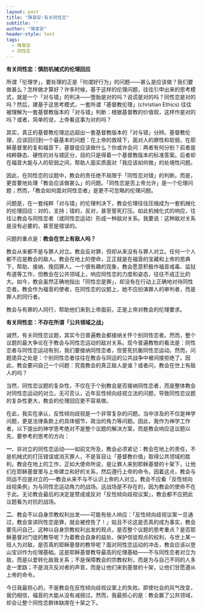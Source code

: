 ```yaml
---
layout: post
title: "陳韋安:有关同性恋"
subtitle: ''
author: "陳韋安"
header-style: text
tags:
  - 陳韋安
  - 同性恋
---
```

__有关同性恋：慎防机械式的伦理回应__

所谓「伦理学」，要处理的正是「何谓好行为」的问题——甚么是应该做？我们要做甚么？怎样做才算好？许多时候，基于这样的伦理问题，往往引申出来的思考模式，就是一个「对与错」的判决——堕胎是对的吗？说谎是对的吗？同性恋是对的吗？然后，建基于这思考模式，一套所谓「基督教伦理」(christian Ethics) 往往被理解为一套基督教版本的「对与错」判断：根据基督教的价值观，这样作是对的吗？或者，简单的说，上帝看这事为对的吗？

其实，真正的基督教伦理远远超出一套基督教版本的「对与错」分辨。基督教伦理，应该回归到一个最基本的问题：在上帝的救赎下，面对人的罪性和软弱，在耶稣基督里的复和福音下，基督徒应该做什么？你或许会问：两者有何分别？前者是纯粹静态、硬性的对与错区分，目的只是得着一个基督教版本的标准答案。后者却在福音大能与人的软弱之间，帮助人面实质面对「我应该如何做」的处境性问题。

因此，在同性恋的议题中，教会的责任绝不局限于「同性恋对错」的判断。而是，更首要地处理「教会应该做甚么」的问题。「同性恋是否上帝允许」是一个伦理问题；然而，「教会如何面对同性恋者」是更不可忽略的伦理问题。

问题是，在一套纯粹「对与错」的伦理判决下，教会伦理往往压缩成为一套机械化的伦理回应：对的，支持；错的，反对，甚至誓死打压。如此机械化式的响应，往往让教会与同性恋者（或同性恋运动）形成一种敌对关系。我要说：这种敌对关系是没有必要的，甚至是错误的。

问题的重点是：__教会在世上有敌人吗？__

教会从来都不是与罪人对立。教会反对罪，但却从来没有与罪人对立。任何一个人都不应是教会的敌人。教会在地上的使命，正正就是在福音的宝藏和上帝的恩典下，帮助、接纳、挽回罪人。一个很有趣的现象，教会愿意积极作福音戒毒、监狱布道等工作，但教会在公共领域上，响应同性恋的力度和姿态，往往不成正比的大。如今，教会虽然正确地指出「同性恋是罪」，却没有在行动上正确地对待同性恋者。教会作为福音的使者，在同性恋的议题上，她不应扮演罪人的审判者，而是罪人的同行者。

教会与有罪的人同行，帮助他们来到上帝面前，正是上帝对教会的伦理要求。




__有关同性恋：不存在所谓「公共领域之战」__

诚然，有关同性恋议题，其实今日普遍教会都接纳关怀个别同性恋者。然而，整个议题的最大争论在于教会与同性恋运动的敌对关系。现今普遍教牧的看法是：同性恋者与同性恋运动有别，我们要接纳同性恋者，但誓死抗衡同性恋运动。然而，问题诡异之处是：个别同性恋者往往在教会与同运的公共战争中被间接拒绝了。因此，教会要问自己一个问题：究竟教会的真正敌人是谁？或者问，教会在世上有敌人的吗？

当然，同性恋议题的复杂性，不仅在于个别教会是否接纳同性恋者，而是整体教会对同性恋运动的对立。无可否认，近年反性倾向歧视立法的问题，导致同性恋议题的复杂性更大，教会的伦理回应更不容易做。

在此，我实在承认，反性倾向歧视是一个非常复杂的问题。当中涉及的不仅是神学问题，更是法律条款上的具体细节，政治的角力等问题。因此，我作为神学工作者，以下提出的神学思考绝对不是整个议题的解决方案，而是教会响应这议题以先，要参考的思考的方向：

__一__、非对立的同性恋运动——如前文所及，教会必须紧记：教会在地上的责任，不是机械式的打压错误或消灭罪人，不是盲目让「基督教价值」取得公共领域的胜利。教会在地上的工作，正如大使命所说，是让罪人来到耶稣基督的十架下，让他们在耶稣基督里与上帝建立和好的关系，然后遵行上帝的命令。因着这点，教会与同运不应是对立的──教会从来不与不认识上帝的人对立。教会不应看「反性倾向歧视条例」为与同性恋运动角力的战场。这战场是不存在的，因为教会的使命不在于此。无论教会最后的决定是赞成或反对「反性倾向歧视议案」，教会都不应把此议题看为对抗的战场。

__二__、教会不以自身宗教权利出发——可能有些人响应：「反性倾向歧视议案一旦通过，教会宣讲同性恋是罪，就会被控告了！」姑且不论这是否真的成为事实，教会要先问自己，这种以自身宗教权利出发的观点，是否整个议题的思考重点？是否耶稣基督对门徒的教导呢？为着教会自身的益处、保护信徒观点的权利，与世上某一班人为对敌，是否真的耶稣基督的教导呢？面对同性恋运动的冲击，教会应该以登山宝训作为伦理基础。这是耶稣基督教导最高的伦理基础——不与同性恋者对立为敌，而是以爱转化敌我关系；不是保障教会的宗教权利，而是为与自己不同的人多走一里路；不是消灭反对者的声音，而是让他们来到基督的十架，让他们甘愿遵从上帝的命令。

今日我最担心的，不是教会在反性倾向歧视议案上的失败。即使社会的风气改变，我仍相信，福音的大能从没有减弱过。然而，我最担心的是：教会赢了公共领域，却会让整个同性恋群体缺席在十架之下。

